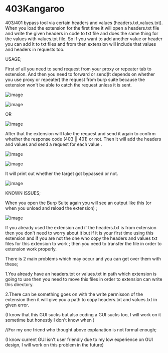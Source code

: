 # 403Kangaroo
403/401 bypass tool via certain headers and values (headers.txt,values.txt). When you load the extension for the first time it will open a headers.txt file and write the given headers in code to txt file and does the same thing for the values with values.txt file. So if you want to add another value or header you can add it to txt files and from then extension will include that values and headers in requests too.

USAGE;

First of all you need to send request from your proxy or repeater tab to extension. And then you need to forward or send(It depends on whether you use proxy or repeater) the request from burp suite because the extension won't be able to catch the request unless it is sent. 

![image](https://user-images.githubusercontent.com/68515706/186407101-dfa0f991-66d7-4f4c-bbc8-d133cc87fc5e.png)

![image](https://user-images.githubusercontent.com/68515706/186407201-9a072201-1648-4126-88b8-13366798b6ba.png)

OR

![image](https://user-images.githubusercontent.com/68515706/186407591-2706dd8d-b96a-4d64-a759-3358900fb95b.png)


After that the extension will take the request and send it again to confirm whether the response code (403 || 401) or not. Then It will add the headers and values and send a request for each value .

![image](https://user-images.githubusercontent.com/68515706/186418063-28cdc3e0-c709-4187-94f2-b0720a41e76e.png)


![image](https://user-images.githubusercontent.com/68515706/186418265-e2c46d58-a8dc-434f-bb3e-55c3f4a9521c.png)

 
 It will print out whether the target got bypassed or not.
 
 
![image](https://user-images.githubusercontent.com/68515706/184893331-94704641-090d-4af5-8ec8-61869cba1d12.png)

KNOWN ISSUES;

When you open the Burp Suite again you will see an output like this (or when you unload and reload the extension) ;

![image](https://user-images.githubusercontent.com/68515706/185059985-f3cf023a-7958-4830-b7f8-29ca606a7991.png)


If you already used the extension and if the headers.txt is from extension then you don't need to worry about it but if it is your first time using this extension and if you are not the one who copy the headers and values txt files for this extension to work ; then you need to transfer the file in order to extension work properly.

There is 2 main problems which may occur and you can get over them with these;

1.You already have an headers.txt or values.txt in path which extension is going to use then you need to move this files in order to extension can write this directory.

2.There can be something goes on with the write permisson of the extension then it will give you a path to copy headers.txt and values.txt in given error.


(I know that this GUI sucks but also coding a GUI sucks too, I will work on it sometime but honestly I don't know when )

//For my one friend who thought above explanation is not formal enough;

(I know current GUI isn't user friendly due to my low experience on GUI design, I will work on this problem in the future)
